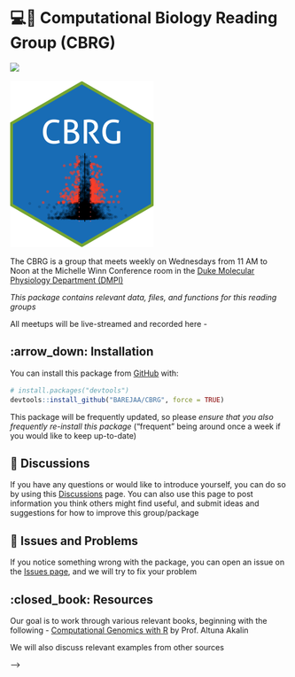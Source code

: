 <!-- README.md is generated from README.Rmd. Please edit that file -->
<!-- For more info: https://usethis.r-lib.org/reference/use_readme_rmd.html -->

# :computer::pill: Computational Biology Reading Group (CBRG)

![](https://img.shields.io/badge/lifecycle-experimental-orange.svg)

<img src="inst/imgfile.png" height="300"/>

<!-- badges: start -->
<!-- badges: end -->

The CBRG is a group that meets weekly on Wednesdays from 11 AM to Noon
at the Michelle Winn Conference room in the [Duke Molecular Physiology
Department (DMPI)](https://dmpi.duke.edu)

*This package contains relevant data, files, and functions for this
reading groups*

All meetups will be live-streamed and recorded here -

## :arrow\_down: Installation

You can install this package from [GitHub](https://github.com/) with:

``` r
# install.packages("devtools")
devtools::install_github("BAREJAA/CBRG", force = TRUE)
```

This package will be frequently updated, so please *ensure that you also
frequently re-install this package* (“frequent” being around once a week
if you would like to keep up-to-date)

## :mega: Discussions

If you have any questions or would like to introduce yourself, you can
do so by using this
[Discussions](https://github.com/BAREJAA/CBRG/discussions) page. You can
also use this page to post information you think others might find
useful, and submit ideas and suggestions for how to improve this
group/package

## :wrench: Issues and Problems

If you notice something wrong with the package, you can open an issue on
the [Issues page](https://github.com/BAREJAA/CBRG/issues), and we will
try to fix your problem

## :closed\_book: Resources

Our goal is to work through various relevant books, beginning with the
following - [Computational Genomics with
R](http://compgenomr.github.io/book/) by Prof. Altuna Akalin

We will also discuss relevant examples from other sources

<!-- Useful info below -->
<!-- ## Example -->
<!-- This is a basic example which shows you how to solve a common problem: -->
<!-- ```{r example} -->
<!-- library(CBRG) -->
<!-- ## basic example code -->
<!-- ``` -->
<!-- What is special about using `README.Rmd` instead of just `README.md`? You can include R chunks like so: -->
<!-- ```{r cars} -->
<!-- summary(cars) -->
<!-- ``` -->
<!-- <!-- You'll still need to render `README.Rmd` regularly, to keep `README.md` up-to-date. `devtools::build_readme()` is handy for this.  -->

–&gt; <!-- You can also embed plots, for example: -->

<!-- ```{r pressure, echo = FALSE} -->
<!-- plot(pressure) -->
<!-- ``` -->
<!-- In that case, don't forget to commit and push the resulting figure files, so they display on GitHub and CRAN. -->
